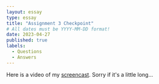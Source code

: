 ```yaml
---
layout: essay
type: essay
title: "Assignment 3 Checkpoint"
# All dates must be YYYY-MM-DD format!
date: 2023-04-27
published: true
labels:
  - Questions
  - Answers
---
```


<p>
Here is a video of my
<a href="https://drive.google.com/file/d/1YfLvCSat5kMotX_OKdDgOIwJNzbnlhSZ/view?usp=sharing" target="_blank">screencast</a>. Sorry if it's a little long...
</p>
